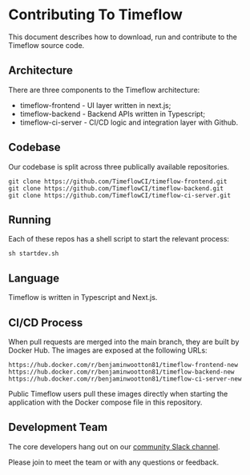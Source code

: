 
# Contributing To Timeflow

This document describes how to download, run and contribute to the Timeflow source code.  

## Architecture

There are three components to the Timeflow architecture:

- timeflow-frontend - UI layer written in next.js; 
- timeflow-backend - Backend APIs written in Typescript;
- timeflow-ci-server - CI/CD logic and integration layer with Github.
 
## Codebase

Our codebase is split across three publically available repositories.

```
git clone https://github.com/TimeflowCI/timeflow-frontend.git
git clone https://github.com/TimeflowCI/timeflow-backend.git
git clone https://github.com/TimeflowCI/timeflow-ci-server.git
```

## Running 

Each of these repos has a shell script to start the relevant process:

```
sh startdev.sh
```

## Language

Timeflow is written in Typescript and Next.js.  

## CI/CD Process

When pull requests are merged into the main branch, they are built by Docker Hub.  The images are exposed at the following URLs:

```
https://hub.docker.com/r/benjaminwootton81/timeflow-frontend-new
https://hub.docker.com/r/benjaminwootton81/timeflow-backend-new
https://hub.docker.com/r/benjaminwootton81/timeflow-ci-server-new
```

Public Timeflow users pull these images directly when starting the application with the Docker compose file in this repository.

## Development Team

The core developers hang out on our [community Slack channel](https://wearetimeflow.slack.com/).  

Please join to meet the team or with any questions or feedback.
